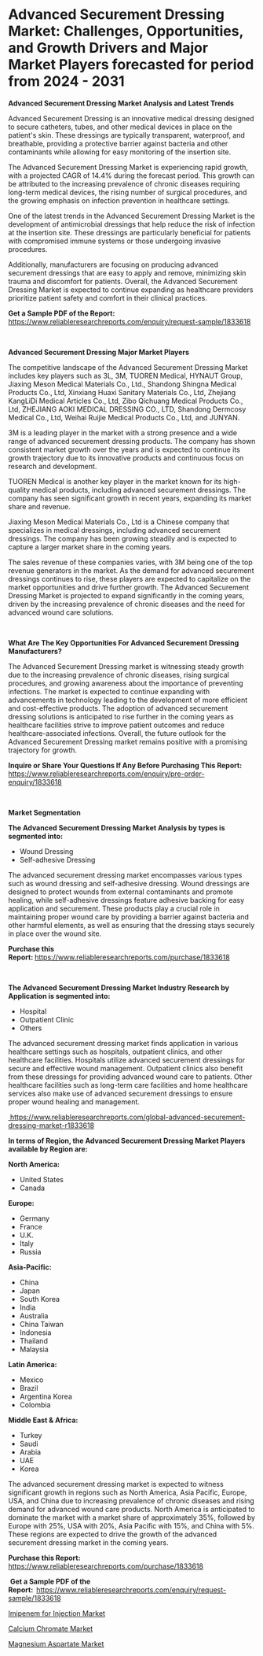 <p><h1>Advanced Securement Dressing Market: Challenges, Opportunities, and Growth Drivers and Major Market Players forecasted for period from 2024 - 2031</h1></p><p><strong>Advanced Securement Dressing Market Analysis and Latest Trends</strong></p>
<p><p>Advanced Securement Dressing is an innovative medical dressing designed to secure catheters, tubes, and other medical devices in place on the patient's skin. These dressings are typically transparent, waterproof, and breathable, providing a protective barrier against bacteria and other contaminants while allowing for easy monitoring of the insertion site.</p><p>The Advanced Securement Dressing Market is experiencing rapid growth, with a projected CAGR of 14.4% during the forecast period. This growth can be attributed to the increasing prevalence of chronic diseases requiring long-term medical devices, the rising number of surgical procedures, and the growing emphasis on infection prevention in healthcare settings.</p><p>One of the latest trends in the Advanced Securement Dressing Market is the development of antimicrobial dressings that help reduce the risk of infection at the insertion site. These dressings are particularly beneficial for patients with compromised immune systems or those undergoing invasive procedures.</p><p>Additionally, manufacturers are focusing on producing advanced securement dressings that are easy to apply and remove, minimizing skin trauma and discomfort for patients. Overall, the Advanced Securement Dressing Market is expected to continue expanding as healthcare providers prioritize patient safety and comfort in their clinical practices.</p></p>
<p><strong>Get a Sample PDF of the Report:&nbsp;</strong> <a href="https://www.reliableresearchreports.com/enquiry/request-sample/1833618">https://www.reliableresearchreports.com/enquiry/request-sample/1833618</a></p>
<p>&nbsp;</p>
<p><strong>Advanced Securement Dressing Major Market Players</strong></p>
<p><p>The competitive landscape of the Advanced Securement Dressing Market includes key players such as 3L, 3M, TUOREN Medical, HYNAUT Group, Jiaxing Meson Medical Materials Co., Ltd., Shandong Shingna Medical Products Co., Ltd, Xinxiang Huaxi Sanitary Materials Co., Ltd, Zhejiang KangLiDi Medical Articles Co., Ltd, Zibo Qichuang Medical Products Co., Ltd, ZHEJIANG AOKI MEDICAL DRESSING CO., LTD, Shandong Dermcosy Medical Co., Ltd, Weihai Ruijie Medical Products Co., Ltd, and JUNYAN.</p><p>3M is a leading player in the market with a strong presence and a wide range of advanced securement dressing products. The company has shown consistent market growth over the years and is expected to continue its growth trajectory due to its innovative products and continuous focus on research and development.</p><p>TUOREN Medical is another key player in the market known for its high-quality medical products, including advanced securement dressings. The company has seen significant growth in recent years, expanding its market share and revenue.</p><p>Jiaxing Meson Medical Materials Co., Ltd is a Chinese company that specializes in medical dressings, including advanced securement dressings. The company has been growing steadily and is expected to capture a larger market share in the coming years.</p><p>The sales revenue of these companies varies, with 3M being one of the top revenue generators in the market. As the demand for advanced securement dressings continues to rise, these players are expected to capitalize on the market opportunities and drive further growth. The Advanced Securement Dressing Market is projected to expand significantly in the coming years, driven by the increasing prevalence of chronic diseases and the need for advanced wound care solutions.</p></p>
<p>&nbsp;</p>
<p><strong>What Are The Key Opportunities For Advanced Securement Dressing Manufacturers?</strong></p>
<p><p>The Advanced Securement Dressing market is witnessing steady growth due to the increasing prevalence of chronic diseases, rising surgical procedures, and growing awareness about the importance of preventing infections. The market is expected to continue expanding with advancements in technology leading to the development of more efficient and cost-effective products. The adoption of advanced securement dressing solutions is anticipated to rise further in the coming years as healthcare facilities strive to improve patient outcomes and reduce healthcare-associated infections. Overall, the future outlook for the Advanced Securement Dressing market remains positive with a promising trajectory for growth.</p></p>
<p><strong>Inquire or Share Your Questions If Any Before Purchasing This Report:</strong> <a href="https://www.reliableresearchreports.com/enquiry/pre-order-enquiry/1833618">https://www.reliableresearchreports.com/enquiry/pre-order-enquiry/1833618</a></p>
<p>&nbsp;</p>
<p><strong>Market Segmentation</strong></p>
<p><strong>The Advanced Securement Dressing Market Analysis by types is segmented into:</strong></p>
<p><ul><li>Wound Dressing</li><li>Self-adhesive Dressing</li></ul></p>
<p><p>The advanced securement dressing market encompasses various types such as wound dressing and self-adhesive dressing. Wound dressings are designed to protect wounds from external contaminants and promote healing, while self-adhesive dressings feature adhesive backing for easy application and securement. These products play a crucial role in maintaining proper wound care by providing a barrier against bacteria and other harmful elements, as well as ensuring that the dressing stays securely in place over the wound site.</p></p>
<p><strong>Purchase this Report:&nbsp;</strong><a href="https://www.reliableresearchreports.com/purchase/1833618">https://www.reliableresearchreports.com/purchase/1833618</a></p>
<p>&nbsp;</p>
<p><strong>The Advanced Securement Dressing Market Industry Research by Application is segmented into:</strong></p>
<p><ul><li>Hospital</li><li>Outpatient Clinic</li><li>Others</li></ul></p>
<p><p>The advanced securement dressing market finds application in various healthcare settings such as hospitals, outpatient clinics, and other healthcare facilities. Hospitals utilize advanced securement dressings for secure and effective wound management. Outpatient clinics also benefit from these dressings for providing advanced wound care to patients. Other healthcare facilities such as long-term care facilities and home healthcare services also make use of advanced securement dressings to ensure proper wound healing and management.</p></p>
<p><a href="https://www.reliableresearchreports.com/global-advanced-securement-dressing-market-r1833618">&nbsp;https://www.reliableresearchreports.com/global-advanced-securement-dressing-market-r1833618</a></p>
<p><strong>In terms of Region, the Advanced Securement Dressing Market Players available by Region are:</strong></p>
<p>
    <p> <strong> North America: </strong>
        <ul>
            <li>United States</li>
            <li>Canada</li>
        </ul>
        </p> 
    <p> <strong> Europe: </strong>
        <ul>
            <li>Germany</li>
            <li>France</li>
            <li>U.K.</li>
            <li>Italy</li>
            <li>Russia</li>
        </ul>
        </p> 
    <p> <strong> Asia-Pacific: </strong>
        <ul>
            <li>China</li>
            <li>Japan</li>
            <li>South Korea</li>
            <li>India</li>
            <li>Australia</li>
            <li>China Taiwan</li>
            <li>Indonesia</li>
            <li>Thailand</li>
            <li>Malaysia</li>
        </ul>
        </p> 
    <p> <strong> Latin America: </strong>
        <ul>
            <li>Mexico</li>
            <li>Brazil</li>
            <li>Argentina Korea</li>
            <li>Colombia</li>
        </ul>
        </p> 
    <p> <strong> Middle East & Africa: </strong>
        <ul>
            <li>Turkey</li>
            <li>Saudi</li>
            <li>Arabia</li>
            <li>UAE</li>
            <li>Korea</li>
        </ul>
    </p>
    </p>
<p><p>The advanced securement dressing market is expected to witness significant growth in regions such as North America, Asia Pacific, Europe, USA, and China due to increasing prevalence of chronic diseases and rising demand for advanced wound care products. North America is anticipated to dominate the market with a market share of approximately 35%, followed by Europe with 25%, USA with 20%, Asia Pacific with 15%, and China with 5%. These regions are expected to drive the growth of the advanced securement dressing market in the coming years.</p></p>
<p><strong>Purchase this Report: </strong><a href="https://www.reliableresearchreports.com/purchase/1833618">https://www.reliableresearchreports.com/purchase/1833618</a></p>
<p>&nbsp;<strong>Get a Sample PDF of the Report:&nbsp;&nbsp;</strong><a href="https://www.reliableresearchreports.com/enquiry/request-sample/1833618">https://www.reliableresearchreports.com/enquiry/request-sample/1833618</a></p>
<p><strong></strong></p>
<p><p><a href="https://medium.com/@shjsi3663/imipenem-for-injection-market-size-share-analysis-growth-trends-forecast-2024-2031-d349ba5ca9ad">Imipenem for Injection Market</a></p><p><a href="https://medium.com/@jordymiller63/calcium-chromate-market-investigation-industry-evolution-and-forecast-till-2031-ba7623a8b48a">Calcium Chromate Market</a></p><p><a href="https://medium.com/@theomorar08/magnesium-aspartate-market-share-market-analysis-growth-trends-forecasts-for-period-from-c5d45499ec81">Magnesium Aspartate Market</a></p></p>